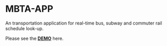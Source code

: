 # MBTA-APP
An transportation application for real-time bus, subway and commuter rail schedule look-up.

Please see the [<strong>DEMO</strong>](http://funnytao.github.com/mbta) here.
